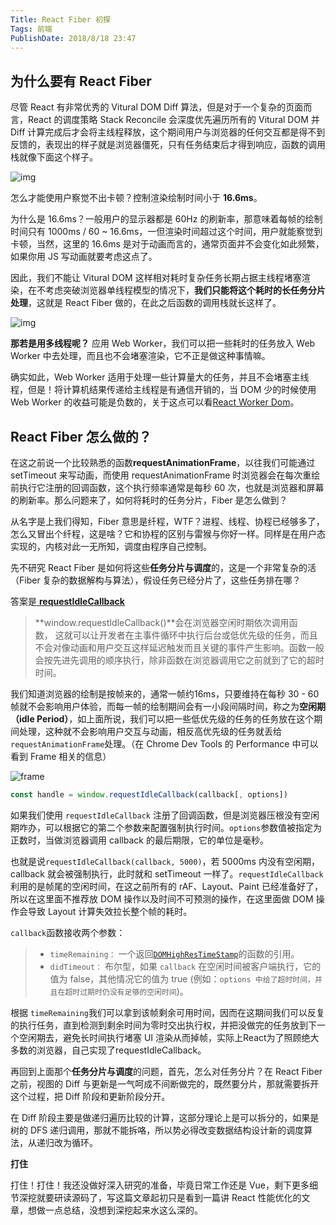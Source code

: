```yaml
---
Title: React Fiber 初探
Tags: 前端
PublishDate: 2018/8/18 23:47
---
```


## 为什么要有 React Fiber

尽管 React 有非常优秀的  Vitural DOM Diff 算法，但是对于一个复杂的页面而言，React 的调度策略 Stack Reconcile 会深度优先遍历所有的 Vitural DOM 并 Diff 计算完成后才会将主线程释放，这个期间用户与浏览器的任何交互都是得不到反馈的，表现出的样子就是浏览器僵死，只有任务结束后才得到响应，函数的调用栈就像下面这个样子。

![img](https://ksana.oss-cn-shenzhen.aliyuncs.com/articles/imgs/fiber2.jpg) 

怎么才能使用户察觉不出卡顿？控制渲染绘制时间小于 **16.6ms**。

为什么是 16.6ms？一般用户的显示器都是 60Hz 的刷新率，那意味着每帧的绘制时间只有 1000ms / 60 ~ 16.6ms，一但渲染时间超过这个时间，用户就能察觉到卡顿，当然，这里的 16.6ms 是对于动画而言的，通常页面并不会变化如此频繁，如果你用 JS 写动画就要考虑这点了。

因此，我们不能让 Vitural DOM 这样相对耗时复杂任务长期占据主线程堵塞渲染，在不考虑突破浏览器单线程模型的情况下，**我们只能将这个耗时的长任务分片处理**，这就是 React Fiber 做的，在此之后函数的调用栈就长这样了。

![img](https://ksana.oss-cn-shenzhen.aliyuncs.com/articles/imgs/fiber1.jpg) 

**那若是用多线程呢？** 应用 Web Worker，我们可以把一些耗时的任务放入 Web Worker 中去处理，而且也不会堵塞渲染，它不正是做这种事情嘛。

确实如此，Web Worker 适用于处理一些计算量大的任务，并且不会堵塞主线程，但是！将计算机结果传递给主线程是有通信开销的，当 DOM 少的时候使用 Web Worker 的收益可能是负数的，关于这点可以看[React Worker Dom](http://web-perf.github.io/react-worker-dom/)。

## React Fiber 怎么做的？

在这之前说一个比较熟悉的函数**requestAnimationFrame**，以往我们可能通过 setTimeout 来写动画，而使用 requestAnimationFrame 时浏览器会在每次重绘前执行它注册的回调函数，这个执行频率通常是每秒 60 次，也就是浏览器和屏幕的刷新率。那么问题来了，如何将耗时的任务分片，Fiber 是怎么做到？

从名字是上我们得知，Fiber 意思是纤程，WTF？进程、线程、协程已经够多了，怎么又冒出个纤程，这是啥？它和协程的区别与雷猴与你好一样。同样是在用户态实现的，内核对此一无所知，调度由程序自己控制。

先不研究 React Fiber 是如何将这些**任务分片与调度**的，这是一个非常复杂的活（Fiber 复杂的数据解构与算法），假设任务已经分片了，这些任务排在哪？

答案是[ **requestIdleCallback**](https://developer.mozilla.org/zh-CN/docs/Web/API/Window/requestIdleCallback)

> **window.requestIdleCallback()**会在浏览器空闲时期依次调用函数， 这就可以让开发者在主事件循环中执行后台或低优先级的任务，而且不会对像动画和用户交互这样延迟触发而且关键的事件产生影响。函数一般会按先进先调用的顺序执行，除非函数在浏览器调用它之前就到了它的超时时间。 

我们知道浏览器的绘制是按帧来的，通常一帧约16ms，只要维持在每秒 30 - 60 帧就不会影响用户体验，而每一帧的绘制期间会有一小段间隔时间，称之为**空闲期（idle Period）**，如上面所说，我们可以把一些低优先级的任务的任务放在这个期间处理，这种就不会影响用户交互与动画，相反高优先级的任务就丢给 `requestAnimationFrame`处理。（在 Chrome Dev Tools 的 Performance 中可以看到 Frame 相关的信息）

![frame](https://ksana.oss-cn-shenzhen.aliyuncs.com/articles/imgs/frame.png) 

```javascript
const handle = window.requestIdleCallback(callback[, options])
```

如果我们使用 `requestIdleCallback` 注册了回调函数，但是浏览器压根没有空闲期咋办，可以根据它的第二个参数来配置强制执行时间。`options`参数值被指定为正数时，当做浏览器调用 callback 的最后期限，它的单位是毫秒。 

也就是说`requestIdleCallback(callback, 5000)`，若 5000ms 内没有空闲期，callback 就会被强制执行，此时就和 setTimeout 一样了。`requestIdleCallback `利用的是帧尾的空闲时间，在这之前所有的 rAF、Layout、Paint 已经准备好了，所以在这里面不推荐放 DOM 操作以及时间不可预测的操作，在这里面做 DOM 操作会导致 Layout 计算失效拉长整个帧的耗时。

`callback`函数接收两个参数：

> - `timeRemaining：` 一个返回[`DOMHighResTimeStamp`](https://developer.mozilla.org/zh-CN/docs/Web/API/DOMHighResTimeStamp)的函数的引用。
> - `didTimeout：` 布尔型，如果 `callback` 在空闲时间被客户端执行，它的值为 false，其他情况它的值为 true (例如：`options 中给了超时时间，并且在超时过期时仍没有足够的空闲时间`)。

根据 `timeRemaining`我们可以拿到该帧剩余可用时间，因而在这期间我们可以反复的执行任务，直到检测到剩余时间为零时交出执行权，并把没做完的任务放到下一个空闲期去，避免长时间执行堵塞 UI 渲染从而掉帧，实际上React为了照顾绝大多数的浏览器，自己实现了requestIdleCallback。 

再回到上面那个**任务分片与调度**的问题，首先，怎么对任务分片？在 React Fiber 之前，视图的 Diff 与更新是一气呵成不间断做完的，既然要分片，那就需要拆开这个过程，把 Diff 阶段和更新阶段分开。

在 Diff 阶段主要是做递归遍历比较的计算，这部分理论上是可以拆分的，如果是树的 DFS 递归调用，那就不能拆咯，所以势必得改变数据结构设计新的调度算法，从递归改为循环。

**打住**

打住！打住！我还没做好深入研究的准备，毕竟日常工作还是 Vue，剩下更多细节深挖就要研读源码了，写这篇文章起初只是看到一篇讲 React 性能优化的文章，想做一点总结，没想到深挖起来水这么深的。